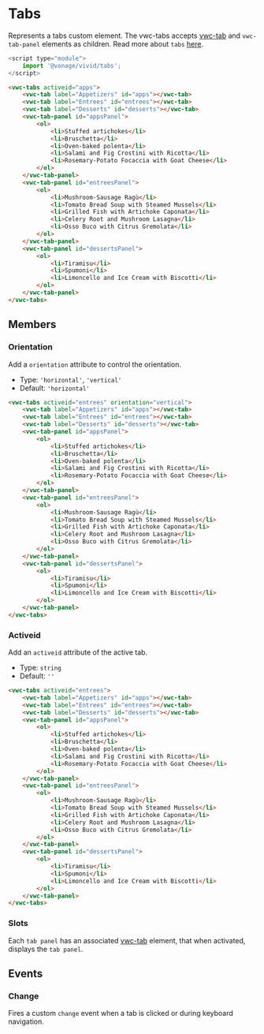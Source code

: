 # Tabs

Represents a tabs custom element.
The vwc-tabs accepts [vwc-tab](../../components/tab) and `vwc-tab-panel` elements as children. Read more about `tabs` [here](https://www.w3.org/WAI/ARIA/apg/patterns/tabpanel/).

```js
<script type="module">
    import '@vonage/vivid/tabs';
</script>
```

```html preview
<vwc-tabs activeid="apps">
    <vwc-tab label="Appetizers" id="apps"></vwc-tab>
    <vwc-tab label="Entrees" id="entrees"></vwc-tab>
    <vwc-tab label="Desserts" id="desserts"></vwc-tab>
    <vwc-tab-panel id="appsPanel">
        <ol>
            <li>Stuffed artichokes</li>
            <li>Bruschetta</li>
            <li>Oven-baked polenta</li>
            <li>Salami and Fig Crostini with Ricotta</li>
            <li>Rosemary-Potato Focaccia with Goat Cheese</li>
        </ol>
    </vwc-tab-panel>
    <vwc-tab-panel id="entreesPanel">
        <ol>
            <li>Mushroom-Sausage Ragù</li>
            <li>Tomato Bread Soup with Steamed Mussels</li>
            <li>Grilled Fish with Artichoke Caponata</li>
            <li>Celery Root and Mushroom Lasagna</li>
            <li>Osso Buco with Citrus Gremolata</li>
        </ol>
    </vwc-tab-panel>
    <vwc-tab-panel id="dessertsPanel">
        <ol>
            <li>Tiramisu</li>
            <li>Spumoni</li>
            <li>Limoncello and Ice Cream with Biscotti</li>
        </ol>
    </vwc-tab-panel>
</vwc-tabs>
```

## Members

### Orientation

Add a `orientation` attribute to control the orientation.

- Type: `'horizontal'`, `'vertical'`
- Default: `'horizontal'`

```html preview
<vwc-tabs activeid="entrees" orientation="vertical">
    <vwc-tab label="Appetizers" id="apps"></vwc-tab>
    <vwc-tab label="Entrees" id="entrees"></vwc-tab>
    <vwc-tab label="Desserts" id="desserts"></vwc-tab>
    <vwc-tab-panel id="appsPanel">
        <ol>
            <li>Stuffed artichokes</li>
            <li>Bruschetta</li>
            <li>Oven-baked polenta</li>
            <li>Salami and Fig Crostini with Ricotta</li>
            <li>Rosemary-Potato Focaccia with Goat Cheese</li>
        </ol>
    </vwc-tab-panel>
    <vwc-tab-panel id="entreesPanel">
        <ol>
            <li>Mushroom-Sausage Ragù</li>
            <li>Tomato Bread Soup with Steamed Mussels</li>
            <li>Grilled Fish with Artichoke Caponata</li>
            <li>Celery Root and Mushroom Lasagna</li>
            <li>Osso Buco with Citrus Gremolata</li>
        </ol>
    </vwc-tab-panel>
    <vwc-tab-panel id="dessertsPanel">
        <ol>
            <li>Tiramisu</li>
            <li>Spumoni</li>
            <li>Limoncello and Ice Cream with Biscotti</li>
        </ol>
    </vwc-tab-panel>
</vwc-tabs>
```

### Activeid

Add an `activeid` attribute of the active tab.

- Type: `string`
- Default: `''`

```html preview
<vwc-tabs activeid="entrees">
    <vwc-tab label="Appetizers" id="apps"></vwc-tab>
    <vwc-tab label="Entrees" id="entrees"></vwc-tab>
    <vwc-tab label="Desserts" id="desserts"></vwc-tab>
    <vwc-tab-panel id="appsPanel">
        <ol>
            <li>Stuffed artichokes</li>
            <li>Bruschetta</li>
            <li>Oven-baked polenta</li>
            <li>Salami and Fig Crostini with Ricotta</li>
            <li>Rosemary-Potato Focaccia with Goat Cheese</li>
        </ol>
    </vwc-tab-panel>
    <vwc-tab-panel id="entreesPanel">
        <ol>
            <li>Mushroom-Sausage Ragù</li>
            <li>Tomato Bread Soup with Steamed Mussels</li>
            <li>Grilled Fish with Artichoke Caponata</li>
            <li>Celery Root and Mushroom Lasagna</li>
            <li>Osso Buco with Citrus Gremolata</li>
        </ol>
    </vwc-tab-panel>
    <vwc-tab-panel id="dessertsPanel">
        <ol>
            <li>Tiramisu</li>
            <li>Spumoni</li>
            <li>Limoncello and Ice Cream with Biscotti</li>
        </ol>
    </vwc-tab-panel>
</vwc-tabs>
```

### Slots

Each `tab panel` has an associated [vwc-tab](../../components/tab) element, that when activated, displays the `tab panel`. 


## Events

### Change

Fires a custom `change` event when a tab is clicked or during keyboard navigation.
